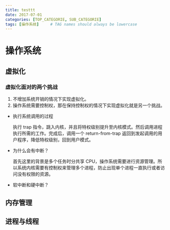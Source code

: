 ```yaml
---
title: testtt
date: 2017-07-01
categories: [TOP_CATEGORIE, SUB_CATEGORIE]
tags: [操作系统]     # TAG names should always be lowercase
---
```


# 操作系统

## 虚拟化

### 虚拟化面对的两个挑战

1. 不增加系统开销的情况下实现虚拟化。
2. 操作系统需要控制权，那在保持控制权的情况下实现虚拟化就是另一个挑战。

+ 执行系统调用的过程

  执行 trap 指令，跳入内核，并且将特权级别提升至内核模式。然后调用进程执行所需的工作。完成后，调用一个 return-from-trap 返回到发起调用的用户程序，降低特权级别，回到用户模式。

+ 为什么会有中断？

  首先这里的背景是多个任务时分共享 CPU，操作系统需要进行资源管理。所以系统内核需要有控制权来管理多个进程，防止出现单个进程一直执行或者访问没有权限的资源。

+ 软中断和硬中断？

  


## 内存管理



## 进程与线程
